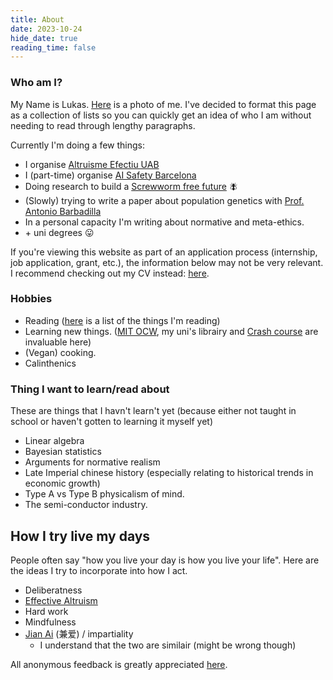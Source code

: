 ```yaml
---
title: About
date: 2023-10-24
hide_date: true
reading_time: false
---
```


### Who am I?
My Name is Lukas. [Here](../static/uploads/face_profile.jpg) is a photo of me. I've decided to format this page as a collection of lists so you can quickly get an idea of who I am without needing to read through lengthy paragraphs.

Currently I'm doing a few things:
* I organise [Altruisme Efectiu UAB](https://sites.google.com/view/altruisme-efectiu-uab/home) 
* I (part-time) organise [AI Safety Barcelona](https://www.aisafetybcn.org)
* Doing research to build a [Screwworm free future](https://screwworm.org) 🪰
* (Slowly) trying to write a paper about population genetics with [Prof. Antonio Barbadilla](https://ibb.uab.cat/wp-content/themes/viral/modules/ibb_membres/view_membre.php?CodiMembre=224)
* In a personal capacity I'm writing about normative and meta-ethics. 
* \+ uni degrees 😛

If you're viewing this website as part of an application process (internship, job application, grant, etc.), the information below may not be very relevant. I recommend checking out my CV instead: [here](../static/uploads/resume.pdf).

### Hobbies
* Reading ([here]() is a list of the things I'm reading)
* Learning new things. ([MIT OCW](https://ocw.mit.edu), my uni's librairy and [Crash course](https://thecrashcourse.com) are invaluable here)
* (Vegan) cooking.
* Calinthenics 

### Thing I want to learn/read about
These are things that I havn't learn't yet (because either not taught in school or haven't gotten to learning it myself yet)
* Linear algebra
* Bayesian statistics
* Arguments for normative realism
* Late Imperial chinese history (especially relating to historical trends in economic growth)
* Type A vs Type B physicalism of mind.
* The semi-conductor industry.

## How I try live my days
People often say "how you live your day is how you live your life". Here are the ideas I try to incorporate into how I act.
* Deliberatness
* [Effective Altruism](https://www.effectivealtruism.org/articles/introduction-to-effective-altruism)
* Hard work
* Mindfulness
* [Jian Ai](https://www.britannica.com/topic/jianai) (兼爱) / impartiality
    * I understand that the two are similair (might be wrong though)

All anonymous feedback is greatly appreciated [here](https://www.admonymous.co/lroberts). 